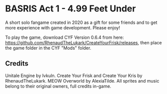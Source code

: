 # BASRIS Act 1 - 4.99 Feet Under

A short solo fangame created in 2020 as a gift for some friends and to get more experience with game development. Please enjoy!

To play the game, download CYF Version 0.6.4 from here: https://github.com/RhenaudTheLukark/CreateYourFrisk/releases, then place the game folder in the CYF "Mods" folder.

## Credits

Unitale Engine by Ivkuln.
Create Your Frisk and Create Your Kris by RhenaudTheLukark.
MEOW Overworld by AlexiaTilde.
All sprites and music belong to their original owners, full credits in-game.
